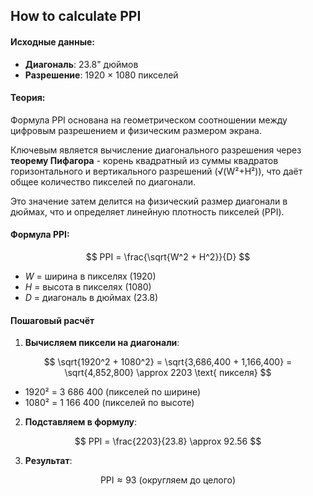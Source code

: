 ## How to calculate PPI

#### Исходные данные:

- **Диагональ**: 23.8" дюймов
- **Разрешение**: 1920 × 1080 пикселей
#### Теория:

Формула PPI  основана на геометрическом соотношении между цифровым разрешением и физическим размером экрана. 

Ключевым является вычисление диагонального разрешения через **теорему Пифагора** - корень квадратный из суммы квадратов горизонтального и вертикального разрешений (√(W²+H²)), что даёт общее количество пикселей по диагонали. 

Это значение затем делится на физический размер диагонали в дюймах, что и определяет линейную плотность пикселей (PPI). 
#### Формула PPI:
$$
PPI = \frac{\sqrt{W^2 + H^2}}{D}
$$
- $W$ = ширина в пикселях (1920)
- $H$ = высота в пикселях (1080)
- $D$ = диагональ в дюймах (23.8)
#### Пошаговый расчёт

1. **Вычисляем пиксели на диагонали**:
   
$$
\sqrt{1920^2 + 1080^2} = \sqrt{3,686,400 + 1,166,400} = \sqrt{4,852,800} \approx 2203 \text{ пикселя}
$$

- 1920² = 3 686 400 (пикселей по ширине)
- 1080² = 1 166 400 (пикселей по высоте)

2. **Подставляем в формулу**:

$$
PPI = \frac{2203}{23.8} \approx 92.56
$$

3. **Результат**:

$$
\text{PPI} \approx 93 \text { (округляем до целого)}
$$

